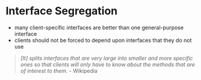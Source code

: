 # Interface Segregation

* many client-specific interfaces are better than one general-purpose interface
* clients should not be forced to depend upon interfaces that they do not use

> _[It] splits interfaces that are very large into smaller and more specific ones so that clients will only have to know
> about the methods that are of interest to them._ - Wikipedia